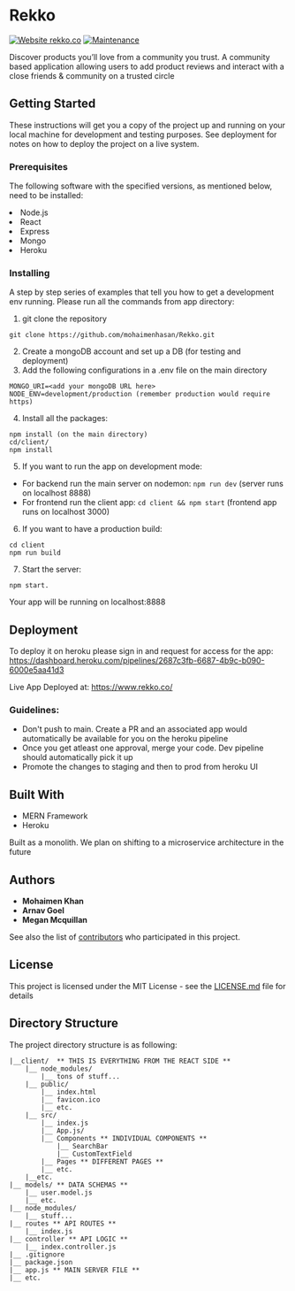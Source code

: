 # Rekko

[![Website rekko.co](https://img.shields.io/website-up-down-green-red/http/shields.io.svg)](https://www.rekko.co/)
[![Maintenance](https://img.shields.io/badge/Maintained%3F-yes-green.svg)](https://GitHub.com/Naereen/StrapDown.js/graphs/commit-activity)

Discover products you’ll love from a community you trust. A community based application allowing users to add product reviews and interact with a close friends & community on a trusted circle

## Getting Started

These instructions will get you a copy of the project up and running on your local machine for development and testing purposes. See deployment for notes on how to deploy the project on a live system.

### Prerequisites

The following software with the specified versions, as mentioned below, need to be installed:
<li> Node.js </li>
<li> React </li>
<li> Express </li>
<li> Mongo </li>
<li> Heroku </li>

### Installing

A step by step series of examples that tell you how to get a development env running. Please run all the commands from app directory:

1. git clone the repository
```
git clone https://github.com/mohaimenhasan/Rekko.git
```
2. Create a mongoDB account and set up a DB (for testing and deployment)
3. Add the following configurations in a .env file on the main directory
```
MONGO_URI=<add your mongoDB URL here>
NODE_ENV=development/production (remember production would require https)
```
4. Install all the packages:
```
npm install (on the main directory)
cd/client/
npm install
```
5. If you want to run the app on development mode:

- For backend run the main server on nodemon: ``` npm run dev ``` (server runs on localhost 8888)
- For frontend run the client app: ```cd client && npm start``` (frontend app runs on localhost 3000)
6. If you want to have a production build:
```
cd client
npm run build
```
7. Start the server:
```
npm start.
```
Your app will be running on localhost:8888

## Deployment

To deploy it on heroku please sign in and request for access for the app: 
https://dashboard.heroku.com/pipelines/2687c3fb-6687-4b9c-b090-6000e5aa41d3

Live App Deployed at: https://www.rekko.co/

### Guidelines:
- Don't push to main. Create a PR and an associated app would automatically be available for you on the heroku pipeline
- Once you get atleast one approval, merge your code. Dev pipeline should automatically pick it up
- Promote the changes to staging and then to prod from heroku UI

## Built With

* MERN Framework
* Heroku

Built as a monolith. We plan on shifting to a microservice architecture in the future

## Authors

* **Mohaimen Khan** 
* **Arnav Goel**
* **Megan Mcquillan** 

See also the list of [contributors](https://github.com/mohaimenhasan/Rekko/graphs/contributors) who participated in this project.

## License

This project is licensed under the MIT License - see the [LICENSE.md](LICENSE.md) file for details


## Directory Structure

The project directory structure is as following: 
```
|__client/  ** THIS IS EVERYTHING FROM THE REACT SIDE **
    |__ node_modules/
        |__ tons of stuff...
    |__ public/
        |__ index.html
        |__ favicon.ico
        |__ etc.
    |__ src/
        |__ index.js
        |__ App.js/
        |__ Components ** INDIVIDUAL COMPONENTS **
            |__ SearchBar
            |__ CustomTextField
        |__ Pages ** DIFFERENT PAGES **
        |__ etc.
    |__etc.
|__ models/ ** DATA SCHEMAS **
    |__ user.model.js
    |__ etc.
|__ node_modules/
    |__ stuff...
|__ routes ** API ROUTES **
    |__ index.js
|__ controller ** API LOGIC **
    |__ index.controller.js
|__ .gitignore
|__ package.json
|__ app.js ** MAIN SERVER FILE **
|__ etc.
```
